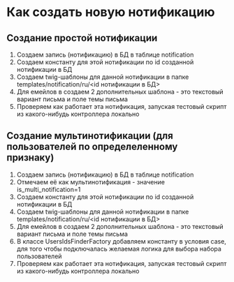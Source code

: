 # Как создать новую нотификацию

## Создание простой нотификации
1. Создаем запись (нотификацию) в БД в таблице notification
2. Создаем константу для этой нотификации по id созданной нотификации в БД
3. Создаем twig-шаблоны для данной нотификации в папке templates/notification/ru/<id нотификации в БД>
4. Для емейлов в создаем 2 дополнительных шаблона - это текстовый вариант письма и поле темы письма
5. Проверяем как работает эта нотификация, запуская тестовый скрипт из какого-нибудь контроллера локально


## Создание мультинотификации (для пользователей по определеленному признаку)

1. Создаем запись (нотификацию) в БД в таблице notification
2. Отмечаем её как мультинотификация - значение is_multi_notification=1
3. Создаем константу для этой нотификации по id созданной нотификации в БД
4. Создаем twig-шаблоны для данной нотификации в папке templates/notification/ru/<id нотификации в БД>
5. Для емейлов в создаем 2 дополнительных шаблона - это текстовый вариант письма и поле темы письма
6. В классе UsersIdsFinderFactory добавляем константу в условия case, для того чтобы подключалась 
   желаемая логика для выбора набора пользователей
7. Проверяем как работает эта нотификация, запуская тестовый скрипт из какого-нибудь контроллера локально